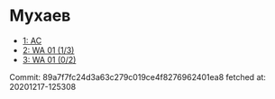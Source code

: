 # Мухаев
- [1: AC](1.md)
- [2: WA 01 (1/3)](2.md)
- [3: WA 01 (0/2)](3.md)

Commit: 89a7f7fc24d3a63c279c019ce4f8276962401ea8
 fetched at: 20201217-125308
